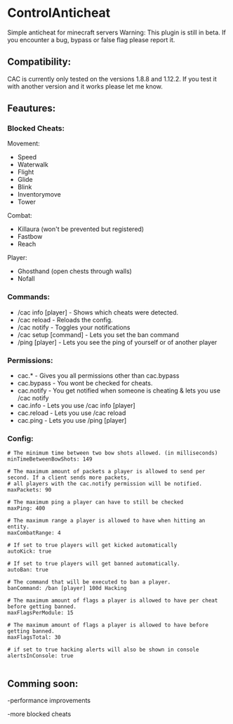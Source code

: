# ControlAnticheat
Simple anticheat for minecraft servers
Warning: This plugin is still in beta. If you encounter a bug, bypass or false flag please report it.

## Compatibility:
CAC is currently only tested on the versions 1.8.8 and 1.12.2. If you test it with another version and it works please let me know.

## Feautures:
### Blocked Cheats:

Movement:
- Speed
- Waterwalk
- Flight
- Glide
- Blink
- Inventorymove
- Tower

Combat:
- Killaura (won't be prevented but registered)
- Fastbow
- Reach

Player:
- Ghosthand (open chests through walls)
- Nofall

### Commands:
- /cac info [player] - Shows which cheats were detected.
- /cac reload - Reloads the config.
- /cac notify - Toggles your notifications
- /cac setup [command] - Lets you set the ban command 
- /ping [player] - Lets you see the ping of yourself or of another player

### Permissions:
- cac.* - Gives you all permissions other than cac.bypass
- cac.bypass - You wont be checked for cheats.
- cac.notify - You get notified when someone is cheating & lets you use /cac notify
- cac.info - Lets you use /cac info [player]
- cac.reload - Lets you use /cac reload
- cac.ping - Lets you use /ping [player]

### Config:
```
# The minimum time between two bow shots allowed. (in milliseconds)
minTimeBetweenBowShots: 149

# The maximum amount of packets a player is allowed to send per second. If a client sends more packets,
# all players with the cac.notify permission will be notified.
maxPackets: 90

# The maximum ping a player can have to still be checked
maxPing: 400

# The maximum range a player is allowed to have when hitting an entity.
maxCombatRange: 4

# If set to true players will get kicked automatically
autoKick: true

# If set to true players will get banned automatically.
autoBan: true

# The command that will be executed to ban a player.
banCommand: /ban [player] 100d Hacking

# The maximum amount of flags a player is allowed to have per cheat before getting banned.
maxFlagsPerModule: 15

# The maximum amount of flags a player is allowed to have before getting banned.
maxFlagsTotal: 30

# if set to true hacking alerts will also be shown in console
alertsInConsole: true
  
```


 
## Comming soon:

-performance improvements

-more blocked cheats

